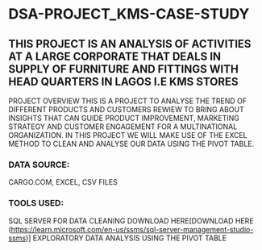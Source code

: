 # DSA-PROJECT_KMS-CASE-STUDY
## THIS PROJECT IS AN ANALYSIS OF ACTIVITIES AT A LARGE CORPORATE THAT DEALS IN SUPPLY OF FURNITURE AND FITTINGS WITH HEAD QUARTERS IN LAGOS I.E KMS STORES
PROJECT OVERVIEW
THIS IS A PROJECT TO ANALYSE THE TREND OF DIFFERENT PRODUCTS AND CUSTOMERS REWIEW TO BRING ABOUT INSIGHTS THAT CAN GUIDE PRODUCT IMPROVEMENT, MARKETING STRATEGY AND CUSTOMER ENGAGEMENT FOR A MULTINATIONAL ORGANIZATION. IN THIS PROJECT WE WILL MAKE USE OF THE EXCEL METHOD TO CLEAN AND ANALYSE OUR DATA USING THE PIVOT TABLE.

### DATA SOURCE:
CARGO.COM, EXCEL, CSV FILES

### TOOLS USED:
SQL SERVER FOR DATA CLEANING DOWNLOAD HERE[DOWNLOAD HERE (https://learn.microsoft.com/en-us/ssms/sql-server-management-studio-ssms)]
EXPLORATORY DATA ANALYSIS
USING THE PIVOT TABLE

